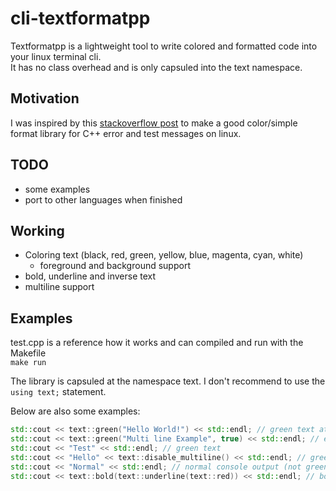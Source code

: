 # cli-textformatpp

Textformatpp is a lightweight tool to write colored and formatted code into your linux terminal cli.<br>
It has no class overhead and is only capsuled into the text namespace.

## Motivation
I was inspired by this [stackoverflow post](https://stackoverflow.com/questions/2616906/how-do-i-output-coloured-text-to-a-linux-terminal)
to make a good color/simple format library for C++ error and test messages on linux. 

## TODO
* some examples
* port to other languages when finished

## Working
* Coloring text (black, red, green, yellow, blue, magenta, cyan, white)
    * foreground and background support
* bold, underline and inverse text
* multiline support 

## Examples
test.cpp is a reference how it works and can compiled and run with the Makefile<br>
<code>make run</code>

The library is capsuled at the namespace text. I don't recommend to use the <code>using
text;</code> statement.

Below are also some examples:
```cpp
std::cout << text::green("Hello World!") << std::endl; // green text at console output
std::cout << text::green("Multi line Example", true) << std::endl; // enables multiline support 
std::cout << "Test" << std::endl; // green text 
std::cout << "Hello" << text::disable_multiline() << std::endl; // green text, disables multiline 
std::cout << "Normal" << std::endl; // normal console output (not green); 
std::cout << text::bold(text::underline(text::red)) << std::endl; // bold and green 
```
